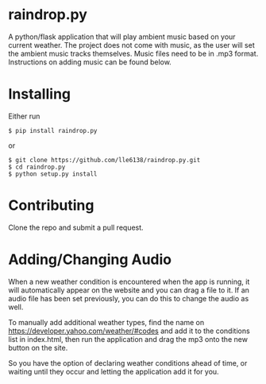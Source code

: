 raindrop.py
===========

A python/flask application that will play ambient music based on your current weather. The project does not come with music, as the user will set the ambient music tracks themselves. Music files need to be in .mp3 format. Instructions on adding music can be found below.

Installing
===========

Either run

    $ pip install raindrop.py
  
or 

    $ git clone https://github.com/lle6138/raindrop.py.git
    $ cd raindrop.py
    $ python setup.py install
    

Contributing
===========

Clone the repo and submit a pull request.

Adding/Changing Audio
===========

When a new weather condition is encountered when the app is running, it will automatically appear on the website and you can drag a file to it. If an audio file has been set previously, you can do this to change the audio as well.

To manually add additional weather types, find the name on https://developer.yahoo.com/weather/#codes and add it to the conditions list in index.html, then run the application and drag the mp3 onto the new button on the site.

So you have the option of declaring weather conditions ahead of time, or waiting until they occur and letting the application add it for you. 
